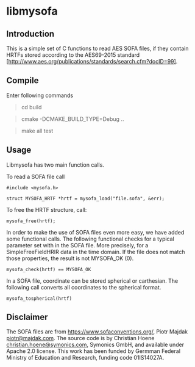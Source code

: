 # libmysofa

## Introduction

This is a simple set of C functions to read AES SOFA files, if they contain HRTFs
stored according to the AES69-2015 standard [http://www.aes.org/publications/standards/search.cfm?docID=99].

## Compile

Enter following commands

> cd build

> cmake -DCMAKE_BUILD_TYPE=Debug ..

> make all test

## Usage 

Libmysofa has two main function calls.

To read a SOFA file call 

```
#include <mysofa.h>

struct MYSOFA_HRTF *hrtf = mysofa_load("file.sofa", &err);
```

To free the HRTF structure, call:
```
mysofa_free(hrtf);
```

In order to make the use of SOFA files even more easy, we have added some functional calls. 
The following functional checks for a typical parameter set with in the SOFA file. More precisely, for a SimpleFreeFieldHRIR data in the time domain. If the file does not match those properties, the result is not MYSOFA_OK (0).
```
mysofa_check(hrtf) == MYSOFA_OK
```
In a SOFA file, coordinate can be stored spherical or carthesian. The following call converts all coordinates to the spherical format.
```
mysofa_tospherical(hrtf)
```

## Disclaimer

The SOFA files are from https://www.sofaconventions.org/, Piotr Majdak <piotr@majdak.com>.
The source code is by Christian Hoene <christian.hoene@symonics.com>, Symonics GmbH, and available under Apache 2.0 license.
This work has been funded by Germman Federal Ministry of Education and Research, funding code 01IS14027A.


